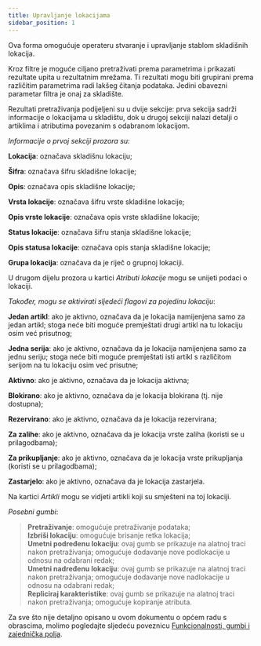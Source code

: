 ```yaml
---
title: Upravljanje lokacijama
sidebar_position: 1
---
```


Ova forma omogućuje operateru stvaranje i upravljanje stablom skladišnih lokacija.

Kroz filtre je moguće ciljano pretraživati prema parametrima i prikazati rezultate upita u rezultatnim mrežama. Ti rezultati mogu biti grupirani prema različitim parametrima radi lakšeg čitanja podataka. Jedini obavezni parametar filtra je onaj za skladište.

Rezultati pretraživanja podijeljeni su u dvije sekcije: prva sekcija sadrži informacije o lokacijama u skladištu, dok u drugoj sekciji nalazi detalji o artiklima i atributima povezanim s odabranom lokacijom.

*Informacije o prvoj sekciji prozora su:*

**Lokacija**: označava skladišnu lokaciju;

**Šifra**: označava šifru skladišne lokacije;

**Opis**: označava opis skladišne lokacije;

**Vrsta lokacije**: označava šifru vrste skladišne lokacije;

**Opis vrste lokacije**: označava opis vrste skladišne lokacije;

**Status lokacije**: označava šifru stanja skladišne lokacije;

**Opis statusa lokacije**: označava opis stanja skladišne lokacije;

**Grupa lokacija**: označava da je riječ o grupnoj lokaciji.

U drugom dijelu prozora u kartici *Atributi lokacije* mogu se unijeti podaci o lokaciji.
  
*Također, mogu se aktivirati sljedeći flagovi za pojedinu lokaciju*:

**Jedan artikl**: ako je aktivno, označava da je lokacija namijenjena samo za jedan artikl; stoga neće biti moguće premještati drugi artikl na tu lokaciju osim već prisutnog;

**Jedna serija**: ako je aktivno, označava da je lokacija namijenjena samo za jednu seriju; stoga neće biti moguće premještati isti artikl s različitom serijom na tu lokaciju osim već prisutne;

**Aktivno**: ako je aktivno, označava da je lokacija aktivna;

**Blokirano**: ako je aktivno, označava da je lokacija blokirana (tj. nije dostupna);

**Rezervirano**: ako je aktivno, označava da je lokacija rezervirana;

**Za zalihe**: ako je aktivno, označava da je lokacija vrste zaliha (koristi se u prilagodbama);  

**Za prikupljanje**: ako je aktivno, označava da je lokacija vrste prikupljanja (koristi se u prilagodbama);  

**Zastarjelo**: ako je aktivno, označava da je lokacija zastarjela.

Na kartici *Artikli* mogu se vidjeti artikli koji su smješteni na toj lokaciji.

*Posebni gumbi*:

> **Pretraživanje**: omogućuje pretraživanje podataka;   
> **Izbriši lokaciju**: omogućuje brisanje retka lokacija;   
> **Umetni podređenu lokaciju**: ovaj gumb se prikazuje na alatnoj traci nakon pretraživanja; omogućuje dodavanje nove podlokacije u odnosu na odabrani redak;     
> **Umetni nadređenu lokaciju**: ovaj gumb se prikazuje na alatnoj traci nakon pretraživanja; omogućuje dodavanje nove nadlokacije u odnosu na odabrani redak;     
> **Repliciraj karakteristike**: ovaj gumb se prikazuje na alatnoj traci nakon pretraživanja; omogućuje kopiranje atributa.   

Za sve što nije detaljno opisano u ovom dokumentu o općem radu s obrascima, molimo pogledajte sljedeću poveznicu [Funkcionalnosti, gumbi i zajednička polja](/docs/guide/common).